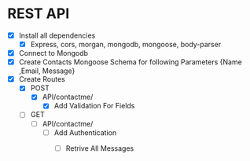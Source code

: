 # REST API

* [x] Install all dependencies
  * [x] Express, cors, morgan, mongodb, mongoose, body-parser
* [x] Connect to Mongodb
* [x] Create Contacts Mongoose Schema for following Parameters {Name ,Email, Message}
* [x] Create Routes
  * [x] POST 
    * [x] API/contactme/ 
      * [x] Add Validation For Fields
  * [ ] GET
    * [ ] API/contactme/
      * [ ] Add Authentication
        * [ ] Retrive All Messages
    
